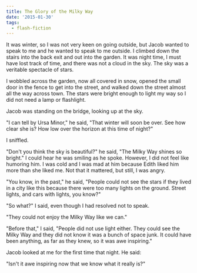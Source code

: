 ```yaml
---
title: The Glory of the Milky Way
date: '2015-01-30'
tags:
  - flash-fiction
---
```


It was winter, so I was not very keen on going outside, but Jacob wanted to
speak to me and he wanted to speak to me outside. I climbed down the stairs into
the back exit and out into the garden. It was night time, I must have lost track
of time, and there was not a cloud in the sky. The sky was a veritable spectacle
of stars.

<!-- truncate -->

I wobbled across the garden, now all covered in snow, opened the small door in
the fence to get into the street, and walked down the street almost all the way
across town. The stars were bright enough to light my way so I did not need a
lamp or flashlight.

Jacob was standing on the bridge, looking up at the sky.

"I can tell by Ursa Minor," he said, "That winter will soon be over. See how
clear she is? How low over the horizon at this time of night?"

I sniffled.

"Don't you think the sky is beautiful?" he said, "The Milky Way shines so
bright." I could hear he was smiling as he spoke. However, I did not feel like
humoring him. I was cold and I was mad at him because Edith liked him more than
she liked me. Not that it mattered, but still, I was angry.

"You know, in the past," he said, "People could not see the stars if they lived
in a city like this because there were too many lights on the ground. Street
lights, and cars with lights, you know?"

"So what?" I said, even though I had resolved not to speak.

"They could not enjoy the Milky Way like we can."

"Before that," I said, "People did not use light either. They could see the
Milky Way and they did not know it was a bunch of space junk. It could have been
anything, as far as they knew, so it was awe inspiring."

Jacob looked at me for the first time that night. He said:

"Isn't it awe inspiring now that we know what it really is?"
